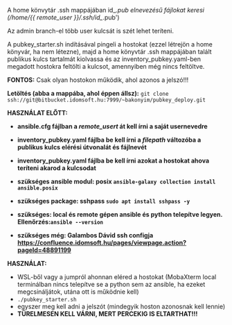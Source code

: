 A home könvytár .ssh mappájában id_*.pub elnevezésű fájlokat keresi (/home/{{ remote_user }}/.ssh/id_*.pub')

Az admin branch-el több user kulcsát is szét lehet teríteni.

A pubkey_starter.sh indításával pingeli a hostokat (ezzel létrejön a home könyvár, ha nem létezne), majd a home könyvtár .ssh mappájában talált publikus kulcs tartalmát kiolvassa és az inventory_pubkey.yaml-ben megadott hostokra feltölti a kulcsot, amennyiben még nincs feltöltve.

**FONTOS:**
Csak olyan hostokon működik, ahol azonos a jelszó!!!

**Letöltés (abba a mappába, ahol éppen állsz):**
```git clone ssh://git@bitbucket.idomsoft.hu:7999/~bakonyim/pubkey_deploy.git```

**HASZNÁLAT ELŐTT:**

- **ansible.cfg fájlban a *remote_usert* át kell írni a saját usernevedre**

- **inventory_pubkey.yaml fájlba be kell írni a *filepath* változóba a publikus kulcs elérési útvonalát és fájlnevét**

- **inventory_pubkey.yaml fájlba be kell írni azokat a hostokat ahova teríteni akarod a kulcsodat**

- **szükséges ansible modul: posix ```ansible-galaxy collection install ansible.posix```**

- **szükséges package: sshpass ```sudo apt install sshpass -y```**

- **szükséges: local és remote gépen ansible és python telepítve legyen. Ellenőrzés:```ansible --version```**

- **szükséges még: Galambos Dávid ssh configja https://confluence.idomsoft.hu/pages/viewpage.action?pageId=48891199**

**HASZNÁLAT:**
- WSL-ből vagy a jumpról ahonnan eléred a hostokat (MobaXterm local terminálban nincs telepítve se a python sem az ansible, ha ezeket megcsináljátok, utána ott is működnie kell)
- ```./pubkey_starter.sh```
- egyszer meg kell adni a jelszót (mindegyik hoston azonosnak kell lennie)
- **TÜRELMESEN KELL VÁRNI, MERT PERCEKIG IS ELTARTHAT!!!**